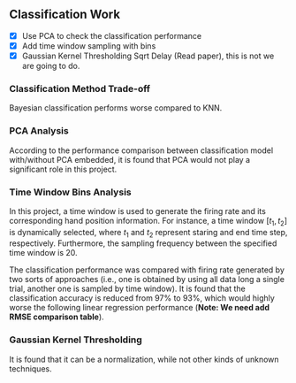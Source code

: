 

## Classification Work

- [x] Use PCA to check the classification performance
- [x] Add time window sampling with bins
- [x] Gaussian Kernel Thresholding Sqrt Delay (Read paper), this is not we are going to do.

### Classification Method Trade-off
Bayesian classification performs worse compared to KNN.

### PCA Analysis
According to the performance comparison between classification model with/without PCA embedded, it is found that PCA 
would not play a significant role in this project.  

### Time Window Bins Analysis
In this project, a time window is used to generate the firing rate and its corresponding hand position information. 
For instance, a time window $[t_1, t_2]$ is dynamically selected, where $t_1$ and $t_2$ represent staring and end 
time step, respectively. Furthermore, the sampling frequency between the specified time window is 20.

The classification performance was compared with firing rate generated by two sorts of approaches (i.e., one is 
obtained by using all data long a single trial, another one is sampled by time window). It is found that the 
classification accuracy is reduced from 97% to 93%, which would highly worse the following linear regression 
performance (**Note: We need add RMSE comparison table**).

### Gaussian Kernel Thresholding 

It is found that it can be a normalization, while not other kinds of unknown techniques.

